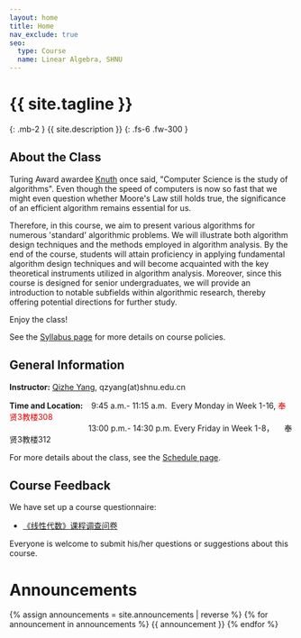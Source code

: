 ```yaml
---
layout: home
title: Home
nav_exclude: true
seo:
  type: Course
  name: Linear Algebra, SHNU
---
```


# {{ site.tagline }}
{: .mb-2 }
{{ site.description }}
{: .fs-6 .fw-300 }

<!-- {% if site.announcements %}
{{ site.announcements.last }}
[Announcements](announcements.md){: .btn .btn-outline .fs-3 }
{% endif %} -->

## About the Class

Turing Award awardee [Knuth](https://en.wikipedia.org/wiki/Donald_Knuth) once said, "Computer Science is the study of algorithms". Even though the speed of computers is now so fast that we might even question whether Moore's Law still holds true, the significance of an efficient algorithm remains essential for us. 

Therefore, in this course, we aim to present various algorithms for numerous 'standard' algorithmic problems. We will illustrate both algorithm design techniques and the methods employed in algorithm analysis. By the end of the course, students will attain proficiency in applying fundamental algorithm design techniques and will become acquainted with the key theoretical instruments utilized in algorithm analysis. Moreover, since this course is designed for senior undergraduates, we will provide an introduction to notable subfields within algorithmic research, thereby offering potential directions for further study.

Enjoy the class!

See the [Syllabus page](syllabus.md) for more details on course policies.

## General Information

**Instructor:** [Qizhe Yang](https://basics.sjtu.edu.cn/~yangqizhe/), qzyang(at)shnu.edu.cn

**Time and Location:** &ensp;&nbsp;9:45 a.m.- 11:15 a.m. &nbsp;Every Monday in Week 1-16, <font color="#dd0000"> 奉贤3教楼308</font> 
 <br/>&emsp;&emsp;&emsp;&emsp;&emsp;&emsp;&emsp;&emsp;&emsp;&emsp;13:00 p.m.- 14:30 p.m. Every Friday in Week 1-8，&emsp; 奉贤3教楼312

 For more details about the class, see the [Schedule page](schedule.md).


## Course Feedback

We have set up a course questionnaire:

- [《线性代数》课程调查问卷](https://www.wjx.cn/vm/eDmAYfp.aspx#)

Everyone is welcome to submit his/her questions or suggestions about this course.


# Announcements

{% assign announcements = site.announcements | reverse %}
{% for announcement in announcements %}
{{ announcement }}
{% endfor %}